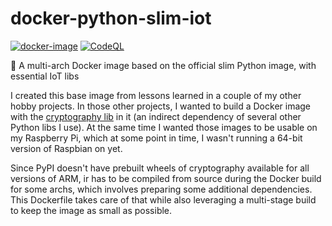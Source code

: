 # docker-python-slim-iot
[![docker-image](https://github.com/danielschenk/docker-python-slim-iot/actions/workflows/docker-image.yml/badge.svg)](https://github.com/danielschenk/docker-python-slim-iot/actions/workflows/docker-image.yml)
[![CodeQL](https://github.com/danielschenk/docker-python-slim-iot/actions/workflows/codeql-analysis.yml/badge.svg)](https://github.com/danielschenk/docker-python-slim-iot/actions/workflows/codeql-analysis.yml)

🐳 A multi-arch Docker image based on the official slim Python image, with essential IoT libs

I created this base image from lessons learned in a couple of my other hobby projects.
In those other projects, I wanted to build a Docker image with the
[cryptography lib](https://github.com/pyca/cryptography) in it (an indirect dependency
of several other Python libs I use). At the same time I wanted those images to be usable
on my Raspberry Pi, which at some point in time, I wasn't running a 64-bit version of
Raspbian on yet.

Since PyPI doesn't have prebuilt wheels of cryptography available for all versions of ARM,
ir has to be compiled from source during the Docker build for some archs, which involves
preparing some additional dependencies. This Dockerfile takes care of that while also
leveraging a multi-stage build to keep the image as small as possible.
